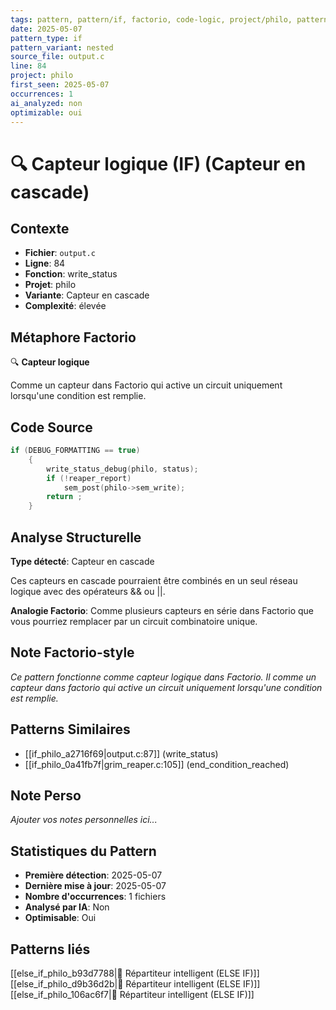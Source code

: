 ```yaml
---
tags: pattern, pattern/if, factorio, code-logic, project/philo, pattern/variant/nested
date: 2025-05-07
pattern_type: if
pattern_variant: nested
source_file: output.c
line: 84
project: philo
first_seen: 2025-05-07
occurrences: 1
ai_analyzed: non
optimizable: oui
---
```


# 🔍 Capteur logique (IF) (Capteur en cascade)

## Contexte
- **Fichier**: `output.c`
- **Ligne**: 84
- **Fonction**: write_status
- **Projet**: philo
- **Variante**: Capteur en cascade
- **Complexité**: élevée

## Métaphore Factorio
🔍 **Capteur logique**

Comme un capteur dans Factorio qui active un circuit uniquement lorsqu'une condition est remplie.

## Code Source
```c
if (DEBUG_FORMATTING == true)
	{
		write_status_debug(philo, status);
		if (!reaper_report)
			sem_post(philo->sem_write);
		return ;
	}
```

## Analyse Structurelle
**Type détecté**: Capteur en cascade

Ces capteurs en cascade pourraient être combinés en un seul réseau logique avec des opérateurs && ou ||.

**Analogie Factorio**:
Comme plusieurs capteurs en série dans Factorio que vous pourriez remplacer par un circuit combinatoire unique.

## Note Factorio-style
*Ce pattern fonctionne comme capteur logique dans Factorio. Il comme un capteur dans factorio qui active un circuit uniquement lorsqu'une condition est remplie.*

## Patterns Similaires
- [[if_philo_a2716f69|output.c:87]] (write_status)
- [[if_philo_0a41fb7f|grim_reaper.c:105]] (end_condition_reached)

## Note Perso
*Ajouter vos notes personnelles ici...*

## Statistiques du Pattern
- **Première détection**: 2025-05-07
- **Dernière mise à jour**: 2025-05-07
- **Nombre d'occurrences**: 1 fichiers
- **Analysé par IA**: Non
- **Optimisable**: Oui

## Patterns liés
[[else_if_philo_b93d7788|🔄 Répartiteur intelligent (ELSE IF)]]
[[else_if_philo_d9b36d2b|🔄 Répartiteur intelligent (ELSE IF)]]
[[else_if_philo_106ac6f7|🔄 Répartiteur intelligent (ELSE IF)]]
